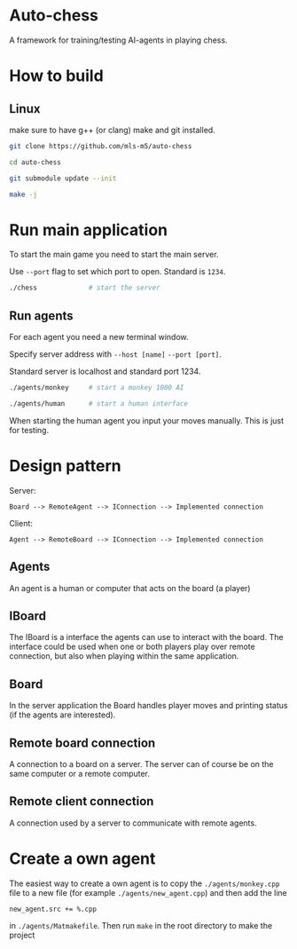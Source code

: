 Auto-chess
=========


A framework for training/testing AI-agents in playing chess.


How to build
============

## Linux
make sure to have g++ (or clang) make and git installed.

```bash
git clone https://github.com/mls-m5/auto-chess

cd auto-chess

git submodule update --init

make -j

```


# Run main application
To start the main game you need to start the main server.

Use `--port` flag to set which port to open. Standard is `1234`.

``` bash
./chess             # start the server
```

## Run agents
For each agent you need a new terminal window.

Specify server address with `--host [name]` `--port [port]`.

Standard server is localhost and standard port 1234.

``` bash
./agents/monkey     # start a monkey 1000 AI
```

``` bash
./agents/human      # start a human interface
```
When starting the human agent you input your moves manually. This is just for
testing.

Design pattern
============

Server:

```
Board --> RemoteAgent --> IConnection --> Implemented connection 
```

Client:

```
Agent --> RemoteBoard --> IConnection --> Implemented connection
```



## Agents
An agent is a human or computer that acts on the board (a player)

## IBoard
The IBoard is a interface the agents can use to interact with the board. The interface could be used when one or both players play over remote connection, but also when playing within the same application.

## Board
In the server application the Board handles player moves and printing status (if the agents are interested).

## Remote board connection
A connection to a board on a server. The server can of course be on the same computer or a remote computer.

## Remote client connection
A connection used by a server to communicate with remote agents.


Create a own agent
==========

The easiest way to create a own agent is to copy the `./agents/monkey.cpp` file
to a new file (for example `./agents/new_agent.cpp`) and then add the line

```
new_agent.src += %.cpp
```

in `./agents/Matmakefile`. Then run `make` in the root directory to make the project

